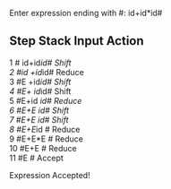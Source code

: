 Enter expression ending with #: id+id*id#

Step  Stack                Input                Action         
---------------------------------------------------------------
1     #                    id+id*id#            Shift          
2     #id                  +id*id#              Reduce         
3     #E                   +id*id#              Shift          
4     #E+                  id*id#               Shift          
5     #E+id                *id#                 Reduce         
6     #E+E                 *id#                 Shift          
7     #E+E*                id#                  Shift          
8     #E+E*id              #                    Reduce         
9     #E+E*E               #                    Reduce         
10    #E+E                 #                    Reduce         
11    #E                   #                    Accept         

Expression Accepted!